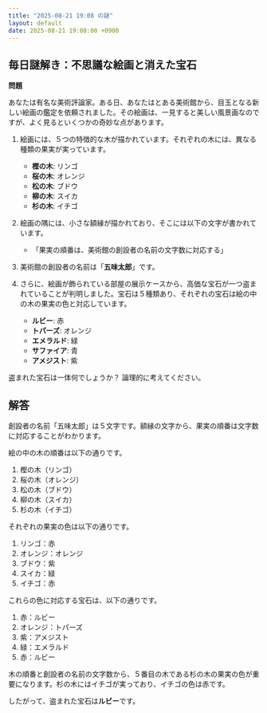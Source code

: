 ```yaml
---
title: "2025-08-21 19:08 の謎"
layout: default
date: 2025-08-21 19:08:00 +0900
---
```

## 毎日謎解き：不思議な絵画と消えた宝石

**問題**

あなたは有名な美術評論家。ある日、あなたはとある美術館から、目玉となる新しい絵画の鑑定を依頼されました。その絵画は、一見すると美しい風景画なのですが、よく見るといくつかの奇妙な点があります。

1.  絵画には、５つの特徴的な木が描かれています。それぞれの木には、異なる種類の果実が実っています。
    *   **樫の木**: リンゴ
    *   **桜の木**: オレンジ
    *   **松の木**: ブドウ
    *   **柳の木**: スイカ
    *   **杉の木**: イチゴ

2.  絵画の隅には、小さな額縁が描かれており、そこには以下の文字が書かれています。
    *   「果実の順番は、美術館の創設者の名前の文字数に対応する」

3.  美術館の創設者の名前は「**五味太郎**」です。

4.  さらに、絵画が飾られている部屋の展示ケースから、高価な宝石が一つ盗まれていることが判明しました。宝石は５種類あり、それぞれの宝石は絵の中の木の果実の色と対応しています。
    *   **ルビー**: 赤
    *   **トパーズ**: オレンジ
    *   **エメラルド**: 緑
    *   **サファイア**: 青
    *   **アメジスト**: 紫

盗まれた宝石は一体何でしょうか？
論理的に考えてください。

## 解答

創設者の名前「五味太郎」は５文字です。額縁の文字から、果実の順番は文字数に対応することがわかります。

絵の中の木の順番は以下の通りです。

1.  樫の木（リンゴ）
2.  桜の木（オレンジ）
3.  松の木（ブドウ）
4.  柳の木（スイカ）
5.  杉の木（イチゴ）

それぞれの果実の色は以下の通りです。

1.  リンゴ：赤
2.  オレンジ：オレンジ
3.  ブドウ：紫
4.  スイカ：緑
5.  イチゴ：赤

これらの色に対応する宝石は、以下の通りです。

1.  赤：ルビー
2.  オレンジ：トパーズ
3.  紫：アメジスト
4.  緑：エメラルド
5.  赤：ルビー

木の順番と創設者の名前の文字数から、５番目の木である杉の木の果実の色が重要になります。杉の木にはイチゴが実っており、イチゴの色は赤です。

したがって、盗まれた宝石は**ルビー**です。
